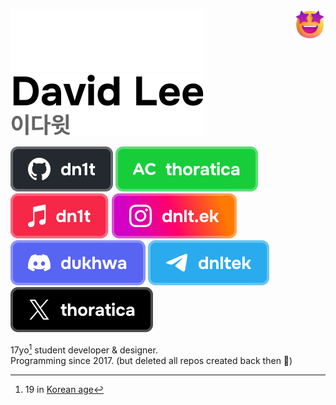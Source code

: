 <div>
  <img src="star-struck.png" style="height: 50px" align="right" />

  ![David Lee](names/dark.svg#gh-dark-mode-only)
  ![](names/light.svg#gh-light-mode-only)
</div>

[![GitHub](badges/github.svg)](https://github.com/dn1t)
[![solved.ac](badges/solved-ac.svg)](https://solved.ac/profile/thoratica)
[![Apple Music](badges/apple-music.svg)](https://music.apple.com/profile/dn1t)
[![Instagram](badges/instagram.svg)](https://instagram.com/dnlt.ek)
[![Discord](badges/discord.svg)](https://discord.gg/jr7BZmnT)
[![Telegram](badges/telegram.svg)](https://t.me/dnltek)
[![X](badges/x.svg)](https://x.com/thoratica)

17yo[^1] student developer & designer.  
Programming since 2017. (but deleted all repos created back then 🫠)

[^1]: 19 in [Korean age](https://en.wikipedia.org/wiki/East_Asian_age_reckoning)
